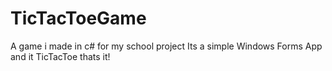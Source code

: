 # TicTacToeGame
A game i made in c#  for my school project
Its a simple Windows Forms App and it TicTacToe thats it!
